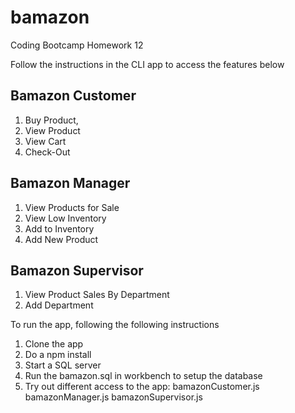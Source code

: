 # bamazon
Coding Bootcamp Homework 12

Follow the instructions in the CLI app to access the features below

## Bamazon Customer
1. Buy Product,
2. View Product
3. View Cart
4. Check-Out

## Bamazon Manager
1. View Products for Sale
2. View Low Inventory
3. Add to Inventory
4. Add New Product

## Bamazon Supervisor
1. View Product Sales By Department
2. Add Department

To run the app, following the following instructions
1. Clone the app
2. Do a npm install
3. Start a SQL server
4. Run the bamazon.sql in workbench to setup the database
5. Try out different access to the app:
    bamazonCustomer.js
    bamazonManager.js
    bamazonSupervisor.js